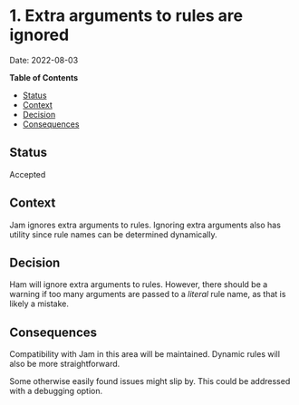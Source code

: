 # 1. Extra arguments to rules are ignored
Date: 2022-08-03

<!-- markdown-toc start - Don't edit this section. Run M-x markdown-toc-refresh-toc -->
**Table of Contents**

- [Status](#status)
- [Context](#context)
- [Decision](#decision)
- [Consequences](#consequences)

<!-- markdown-toc end -->

## Status
Accepted

## Context
Jam ignores extra arguments to rules. Ignoring extra arguments also has utility since rule names can be determined dynamically.

## Decision
Ham will ignore extra arguments to rules. However, there should be a warning if too many arguments are passed to a *literal* rule name, as that is likely a mistake.

## Consequences
Compatibility with Jam in this area will be maintained. Dynamic rules will also be more straightforward.

Some otherwise easily found issues might slip by. This could be addressed with a debugging option.
